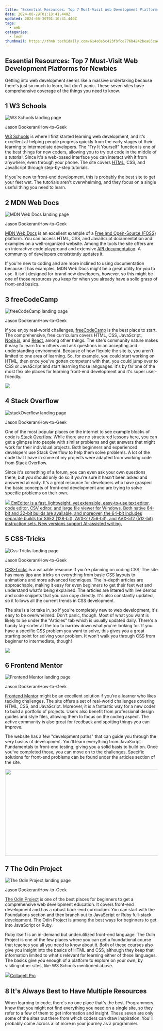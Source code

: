 ```yaml
---
title: "Essential Resources: Top 7 Must-Visit Web Development Platforms for Newbies"
date: 2024-08-29T01:10:41.440Z
updated: 2024-08-30T01:10:41.440Z
tags:
  - web
categories:
  - tech
thumbnail: https://thmb.techidaily.com/614e0e5c423fbfce776b4242bea85cadda084bd0ef851e6cf9024dcc8525ee26.jpg
---
```


## Essential Resources: Top 7 Must-Visit Web Development Platforms for Newbies

Getting into web development seems like a massive undertaking because there's just so much to learn, but don't panic. These seven sites have comprehensive coverage of the things you need to know.

## 1  W3 Schools 

![W3 Schools landing page](https://static1.howtogeekimages.com/wordpress/wp-content/uploads/2024/07/w3-schools.png) 

Jason Dookeran/How-to-Geek

[W3 Schools](https://www.w3schools.com/) is where I first started learning web development, and it's excellent at helping people progress quickly from the early stages of their learning to intermediate developers. The "Try It Yourself" function is one of the best things for new coders, allowing you to try out code in the middle of a tutorial. Since it's a web-based interface you can interact with it from anywhere, even through your phone. The site covers [HTML](https://review-topics.techidaily.com/possible-solutions-to-restore-deleted-call-logs-from-infinix-smart-7-hd-by-fonelab-android-recover-call-logs/), CSS, and JavaScript through step-by-step tutorials.

 If you're new to front-end development, this is probably the best site to get your feet wet. The tutorials aren't overwhelming, and they focus on a single useful thing you need to learn.

## 2  MDN Web Docs 

![MDN Web Docs landing page](https://static1.howtogeekimages.com/wordpress/wp-content/uploads/2024/07/mdn-web-docs.png) 

Jason Dookeran/How-to-Geek

[MDN Web Docs](https://developer.mozilla.org/en-US/) is an excellent example of a [Free and Open-Source (FOSS)](https://facebook-videos.techidaily.com/new-leveraging-social-media-power-optimal-use-of-hash-tags-on-fb/) platform. You can access HTML, CSS, and JavaScript documentation and examples on a well-organized website. Among the tools the site offers are an interactive code playground and extensive [API documentation](https://extra-resources.techidaily.com/2024-approved-best-unsung-free-speech-to-text-apps-for-your-mac/). A community of developers consistently updates it.

 If you're new to coding and are more inclined to using documentation because it has examples, MDN Web Docs might be a great utility for you to use. It isn't designed for brand new developers, however, so this might be one of those resources you keep for when you already have a solid grasp of front-end basics.

## 3  freeCodeCamp 

![freeCodeCamp landing page](https://static1.howtogeekimages.com/wordpress/wp-content/uploads/2024/07/freecodecamp.png) 

<!-- affiliate ads begin -->

<!-- affiliate ads end -->
Jason Dookeran/How-to-Geek

 If you enjoy real-world challenges, [freeCodeCamp](https://www.freecodecamp.org/) is the best place to start. The comprehensive, free curriculum covers HTML, CSS, JavaScript, [Node.js](https://win-dash.techidaily.com/download-latest-sound-card-drivers-compatible-with-windows-os/), and [React](https://iphone-unlock.techidaily.com/in-2024-how-do-you-unlock-your-iphone-15-learn-all-4-methods-drfone-by-drfone-ios/), among other things. The site's community nature makes it easy to learn from others and ask questions in an accepting and understanding environment. Because of how flexible the site is, you aren't limited to one area of learning. So, for example, you could start working on HTML, then once you've gotten competent with that, you could jump over to CSS or JavaScript and start learning those languages. It's by far one of the most flexible places for learning front-end development and it's super user-friendly.

<!-- affiliate ads begin -->
<a href="https://store.nero.com/order/checkout.php?PRODS=42296855&QTY=1&AFFILIATE=108875&CART=1"><img src="http://cdnwww.nero.com/nero-com-wAssets/img/banners/2023/recode/Nero_Recode_Screen_2.png" border="0"></a>
<!-- affiliate ads end -->
## 4  Stack Overflow 

![stackOverflow landing page](https://static1.howtogeekimages.com/wordpress/wp-content/uploads/2024/07/stackoverflow.png) 

Jason Dookeran/How-to-Geek

 One of the most popular places on the internet to see example blocks of code is [Stack Overflow](https://stackoverflow.com/). While there are no structured lessons here, you can get a glimpse into people with similar problems and get answers that might work for their individual projects. Both beginners and experienced developers use Stack Overflow to help them solve problems. A lot of the code that I have in some of my projects were adapted from working code from Stack Overflow.

 Since it's something of a forum, you can even ask your own questions there, but you should only do so if you're sure it hasn't been asked and answered already. It's a great resource for developers who have grasped the basic concepts of front-end development and are trying to solve specific problems on their own.

<!-- affiliate ads begin -->
<a href="https://shop.emeditor.com/order/checkout.php?PRODS=4610657&QTY=1&AFFILIATE=108875&CART=1"><img src="https://www.emeditor.com/wp-content/uploads/2024/06/emeditor_chat_ai.png" border="0">
EmEditor is a fast, lightweight, yet extensible, easy-to-use text editor, code editor, CSV editor, and large file viewer for Windows. Both native 64-bit and 32-bit builds are available, and moreover, the 64-bit includes separate builds for SSE2 (128-bit), AVX-2 (256-bit), and AVX-512 (512-bit) instruction sets. New versions support AI-assisted writing.</a>
<!-- affiliate ads end -->
## 5  CSS-Tricks 

![Css-Tricks landing page](https://static1.howtogeekimages.com/wordpress/wp-content/uploads/2024/07/css-tricks.png) 

Jason Dookeran/How-to-Geek

[CSS-Tricks](https://css-tricks.com/) is a valuable resource if you're planning on coding CSS. The site has many tips and tricks on everything from basic CSS layouts to animations and more advanced techniques. The in-depth articles are approachable, making it easy for even beginners to get their feet wet and understand what's being explained. The articles are littered with live demos and code snippets that you can copy directly. It's also constantly updated, so it follows all the current trends in CSS development.

 The site is a lot take in, so if you're completely new to web development, it's easy to be overwhelmed. Don't panic, though. Most of what you want is likely to be under the "Articles" tab which is usually updated daily. There's a handy tag-sorter at the top to narrow down what you're looking for. If you have a specific CSS problem you want to solve, this gives you a great starting point for solving your problem. It won't walk you through CSS from beginner to intermediate, though!

<!-- affiliate ads begin -->
<a href="https://shop.mondly.com/affiliate.php?ACCOUNT=ATISTUDI&AFFILIATE=108875&PATH=https%3A%2F%2Fwww.mondly.com%3FAFFILIATE%3D108875%26RESOURCE%3D%2BGeneral%2B970x90%2B"><img src="https://secure.avangate.com/images/merchant/69c418c33ec2e1a4267fa9bb77fa1428/general-970x90.gif" border="0"></a>
<!-- affiliate ads end -->
## 6  Frontend Mentor 

![Frontend Mentor landing page](https://static1.howtogeekimages.com/wordpress/wp-content/uploads/2024/07/frontend-mentor.png) 

Jason Dookeran/How-to-Geek

[Frontend Mentor](https://www.frontendmentor.io/) might be an excellent solution if you're a learner who likes tackling challenges. The site offers a set of real-world challenges covering HTML, CSS, and JavaScript. Moreover, it is a fantastic way for a new coder to build a portfolio of projects. Users also benefit from professional design guides and style files, allowing them to focus on the coding aspect. The active community is also great for feedback and spotting things you can improve.

 The website has a few "development paths" that can guide you through the very basics of development. You'll learn everything from JavaScript Fundamentals to front-end testing, giving you a solid basis to build on. Once you've completed those, you can move on to the challenges. Specific solutions for front-end problems can be found under the articles section of the site.

<!-- affiliate ads begin -->
<a href="https://cowinaudio.pxf.io/c/5597632/1116855/13794" target="_top" id="1116855"><img src="//a.impactradius-go.com/display-ad/13794-1116855" border="0" alt="" width="767" height="285"/></a><img height="0" width="0" src="https://imp.pxf.io/i/5597632/1116855/13794" style="position:absolute;visibility:hidden;" border="0" />
<!-- affiliate ads end -->
## 7  The Odin Project 

![The Odin Project landing page](https://static1.howtogeekimages.com/wordpress/wp-content/uploads/2024/07/the-odin-project.png) 

Jason Dookeran/How-to-Geek

[The Odin Project](https://www.theodinproject.com/) is one of the best places for beginners to get a comprehensive web development education. It covers front-end development and has a robust back-end curriculum. You can start with the Foundations section and then branch out to JavaScript or Ruby full-stack development. The Odin Project is among the best ways for beginners to get into JavaScript or Ruby.

 Ruby itself is an in-demand but underutilized front-end language. The Odin Project is one of the few places where you can get a foundational course that teaches you all you need to know about it. Both of these courses also give you insight into the basics of HTML and CSS, although they keep that information limited to what's relevant for learning either of these languages. The basics give you enough of a platform to explore on your own, by visiting other sites, like W3 Schools mentioned above.

<!-- affiliate ads begin -->
<a href="https://secure.2checkout.com/order/checkout.php?PRODS=4530091&QTY=1&AFFILIATE=108875&CART=1"><img src="https://www.pearlmountainsoft.com/n_img/product/cit_win/banScrn.jpg" border="0">CollageIt Pro</a>
<!-- affiliate ads end -->
## 8  It's Always Best to Have Multiple Resources 

 When learning to code, there's no one place that's the best. Programmers know that you might not find everything you need on a single site, so they refer to a few of them to get information and insight. These seven are only some of the sites out there from which coders can draw inspiration. You'll probably come across a lot more in your journey as a programmer.

<ins class="adsbygoogle"
     style="display:block"
     data-ad-format="autorelaxed"
     data-ad-client="ca-pub-7571918770474297"
     data-ad-slot="1223367746"></ins>



<ins class="adsbygoogle"
     style="display:block"
     data-ad-client="ca-pub-7571918770474297"
     data-ad-slot="8358498916"
     data-ad-format="auto"
     data-full-width-responsive="true"></ins>


